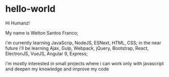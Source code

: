 # hello-world

Hi Humanz!

My name is Welton Santos Franco;

i'm currently learning JavaScrip, NodeJS, ESNext, HTML, CSS;
in the near future i'll be learning Ajax, Gulp, Webpack, jQuery, Bootstrap, React, ElectronJS, VueJS, Angular 9, Express;

i'm mostly interested in small projects where i can work only with javascript and deepen my knowledge and improve my code

